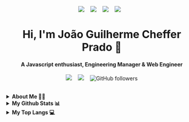 <p align="center">
  <a href="http://guicheffer.me/"><img src="https://img.shields.io/badge/-Website-0d1117?style=for-the-badge&logo=google-chrome&logoColor=white"></a>&nbsp;&nbsp;&nbsp;
  <a href="https://www.linkedin.com/in/guicheffer/"><img src="https://img.shields.io/badge/-LinkedIn-0d1117?style=for-the-badge&logo=linkedin&logoColor=white"></a>&nbsp;&nbsp;&nbsp;
  <a href="https://twitter.com/guicheffer"><img src="https://img.shields.io/badge/-Twitter-0d1117?style=for-the-badge&logo=twitter&logoColor=white"></a>&nbsp;&nbsp;&nbsp;
  <a href="https://www.reddit.com/user/guicheffer"><img src="https://img.shields.io/badge/-Reddit-0d1117?style=for-the-badge&logo=reddit&logoColor=white"></a>&nbsp;&nbsp;&nbsp;
</p>

<h1 align="center">Hi, I'm João Guilherme Cheffer Prado 👋</h1>
<h4 align="center">A Javascript enthusiast, Engineering Manager & Web Engineer</h4>

<p align="center">
  <a href="mailto:hi@guicheffer.me"><img src="https://img.shields.io/badge/-Email-0d1117?style=for-the-badge&logo=gmail&logoColor=white"></a>&nbsp;&nbsp;&nbsp;
  <a href="https://calendly.com/guicheffer"><img src="https://img.shields.io/badge/-📞%20Schedule%20a%20chat!-0d1117?style=for-the-badge&logo=calendly&logoColor=white"></a>&nbsp;&nbsp;&nbsp;
      <img alt="GitHub followers" src="https://img.shields.io/github/followers/guicheffer.svg?style=social&label=follow&maxAge=2592000">
</p>

<br />

<details>
  <summary><b>About Me 🙋‍♂️</b></summary>

  <ul>
    <li>👨‍💼 Currently working as Engineering Manager & Web Engineering</li>
    <li>💻 15+ years of experience building complex UIs and writing code</li>
    <li>🤓 Javascript enthusiast, geek, and gamer</li>
    <li>🌴 Based in Berlin, Germany</li>
  </ul>
</details>

<details>
  <summary><b>My Github Stats 📊</b></summary>

  <p>
    <img src="https://github-readme-stats.vercel.app/api?username=guicheffer&count_private=true&show_icons=true&title_color=c9d1d9&icon_color=58a6ff&text_color=c9d1d9&bg_color=0d1117&hide=issues,contribs,rank&hide_border=true">
  </p>
</details>

<details>
  <summary><b>My Top Langs 💻</b></summary>
  
  <p> 
    <img src="https://github-readme-stats.vercel.app/api/top-langs/?username=guicheffer&langs_count=8&layout=compact&hide_border=true&bg_color=0D1117&text_color=c9d1d9" alt="guicheffer" />
  </p>
</details>
